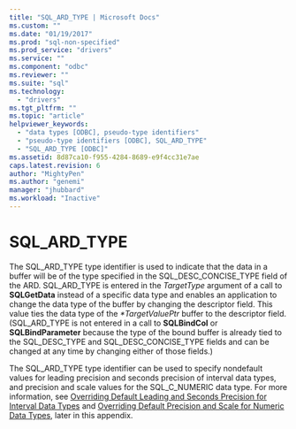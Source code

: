 ```yaml
---
title: "SQL_ARD_TYPE | Microsoft Docs"
ms.custom: ""
ms.date: "01/19/2017"
ms.prod: "sql-non-specified"
ms.prod_service: "drivers"
ms.service: ""
ms.component: "odbc"
ms.reviewer: ""
ms.suite: "sql"
ms.technology: 
  - "drivers"
ms.tgt_pltfrm: ""
ms.topic: "article"
helpviewer_keywords: 
  - "data types [ODBC], pseudo-type identifiers"
  - "pseudo-type identifiers [ODBC], SQL_ARD_TYPE"
  - "SQL_ARD_TYPE [ODBC]"
ms.assetid: 8d87ca10-f955-4284-8689-e9f4cc31e7ae
caps.latest.revision: 6
author: "MightyPen"
ms.author: "genemi"
manager: "jhubbard"
ms.workload: "Inactive"
---
```

# SQL_ARD_TYPE
The SQL_ARD_TYPE type identifier is used to indicate that the data in a buffer will be of the type specified in the SQL_DESC_CONCISE_TYPE field of the ARD. SQL_ARD_TYPE is entered in the *TargetType* argument of a call to **SQLGetData** instead of a specific data type and enables an application to change the data type of the buffer by changing the descriptor field. This value ties the data type of the *\*TargetValuePtr* buffer to the descriptor field. (SQL_ARD_TYPE is not entered in a call to **SQLBindCol** or **SQLBindParameter** because the type of the bound buffer is already tied to the SQL_DESC_TYPE and SQL_DESC_CONCISE_TYPE fields and can be changed at any time by changing either of those fields.)  
  
 The SQL_ARD_TYPE type identifier can be used to specify nondefault values for leading precision and seconds precision of interval data types, and precision and scale values for the SQL_C_NUMERIC data type. For more information, see [Overriding Default Leading and Seconds Precision for Interval Data Types](../../../odbc/reference/appendixes/overriding-default-leading-and-seconds-precision-for-interval-data-types.md) and [Overriding Default Precision and Scale for Numeric Data Types](../../../odbc/reference/appendixes/overriding-default-precision-and-scale-for-numeric-data-types.md), later in this appendix.
